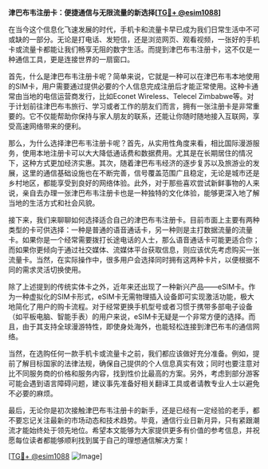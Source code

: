 **津巴布韦注册卡：便捷通信与无限流量的新选择[[TG💪+ @esim1088](https://t.me/s/esim1088)]**

在当今这个信息化飞速发展的时代，手机卡和流量卡早已成为我们日常生活中不可或缺的一部分。无论是打电话、发短信，还是浏览网页、观看视频，一张好的手机卡或流量卡都能让我们畅享无阻的数字生活。而提到津巴布韦注册卡，这不仅是一种通信工具，更是连接世界的一扇窗口。

首先，什么是津巴布韦注册卡呢？简单来说，它就是一种可以在津巴布韦本地使用的SIM卡，用户需要通过提供必要的个人信息完成注册后才能正常使用。这种卡通常由当地的电信运营商发行，比如Econet Wireless、Telecel Zimbabwe等。对于计划前往津巴布韦旅行、学习或者工作的朋友们而言，拥有一张注册卡是非常重要的。它不仅能帮助你保持与家人朋友的联系，还能让你随时随地接入互联网，享受高速网络带来的便利。

那么，为什么选择津巴布韦注册卡呢？首先，从实用性角度来看，相比国际漫游服务，使用本地注册卡可以大大降低通话费和数据费用。尤其是在长期居住的情况下，这种方式更加经济实惠。其次，随着津巴布韦经济的逐步复苏以及旅游业的发展，这里的通信基础设施也在不断完善，信号覆盖范围广且稳定，无论是城市还是乡村地区，都能享受到良好的网络体验。此外，对于那些喜欢尝试新鲜事物的人来说，亲自去办理一张津巴布韦注册卡也是一种独特的文化体验，能够更深入地了解当地的生活方式和社会风貌。

接下来，我们来聊聊如何选择适合自己的津巴布韦注册卡。目前市面上主要有两种类型的卡可供选择：一种是普通的语音通话卡，另一种则是主打数据流量的流量卡。如果你是一个经常需要拨打长途电话的人士，那么语音通话卡可能更适合你；而如果你更倾向于通过社交媒体、流媒体平台获取信息，则应该优先考虑购买一张流量卡。当然，在实际操作中，很多用户会选择同时拥有这两种卡片，以便根据不同的需求灵活切换使用。

除了上述提到的传统实体卡之外，近年来还出现了一种新兴产品——eSIM卡。作为一种虚拟化的SIM卡形式，eSIM卡无需物理插入设备即可实现激活功能，极大地简化了用户的购卡流程。对于经常更换手机型号或者习惯于携带多部电子设备（如平板电脑、智能手表）的用户来说，eSIM卡无疑是一个非常方便的选择。而且，由于其支持全球漫游特性，即使身处海外，也能轻松连接到津巴布韦的通信网络。

当然，在选购任何一款手机卡或流量卡之前，我们都应该做好充分准备。例如，提前了解目标国家的法律法规，确保自己提供的个人信息真实有效；同时也要注意对比不同服务商的价格和服务内容，找到性价比最高的方案。另外，考虑到部分游客可能会遇到语言障碍问题，建议事先准备好相关翻译工具或者请教专业人士以避免不必要的麻烦。

最后，无论你是初次接触津巴布韦注册卡的新手，还是已经有一定经验的老手，都不要忘记关注最新的市场动态和技术趋势。毕竟，通信行业日新月异，只有紧跟潮流才能始终处于领先地位。希望本文能够为大家提供更多有价值的参考信息，并祝愿每位读者都能够顺利找到属于自己的理想通信解决方案！

[[TG💪+ @esim1088](https://t.me/s/esim1088) ![Image](https://i.postimg.cc/4NQfJmqS/Snipaste-2025-05-13-00-14-12.png)]
